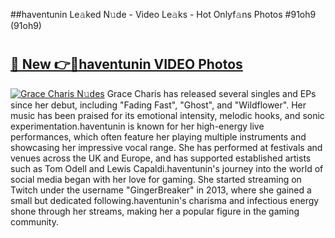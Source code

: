 ##haventunin Le𝚊ked N𝚞de - Video Le𝚊ks - Hot Onlyf𝚊ns Photos #91oh9 (91oh9)

# <h2><a href="https://mediaupload.pro?title=haventunin&ref=9FEB">🔗 New 👉🔴haventunin VIDEO Photos</a></h2>

[![Grace Charis N𝚞des](https://i.imgur.com/rIISA9y.gif)](https://mediaupload.pro?title=haventunin&ref=9FEB)
Grace Charis has released several singles and EPs since her debut, including "Fading Fast", "Ghost", and "Wildflower". Her music has been praised for its emotional intensity, melodic hooks, and sonic experimentation.haventunin is known for her high-energy live performances, which often feature her playing multiple instruments and showcasing her impressive vocal range. She has performed at festivals and venues across the UK and Europe, and has supported established artists such as Tom Odell and Lewis Capaldi.haventunin's journey into the world of social media began with her love for gaming. She started streaming on Twitch under the username "GingerBreaker" in 2013, where she gained a small but dedicated following.haventunin's charisma and infectious energy shone through her streams, making her a popular figure in the gaming community.